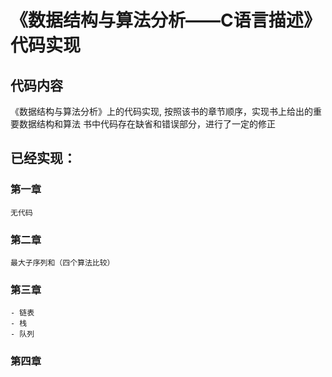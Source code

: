 # 《数据结构与算法分析——C语言描述》代码实现

## 代码内容
《数据结构与算法分析》上的代码实现,
按照该书的章节顺序，实现书上给出的重要数据结构和算法
书中代码存在缺省和错误部分，进行了一定的修正 

## 已经实现：
### 第一章
    无代码
### 第二章
    最大子序列和（四个算法比较）
### 第三章
	- 链表
	- 栈
	- 队列
### 第四章